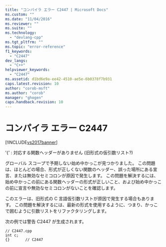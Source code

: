 ```yaml
---
title: "コンパイラ エラー C2447 | Microsoft Docs"
ms.custom: ""
ms.date: "11/04/2016"
ms.reviewer: ""
ms.suite: ""
ms.technology: 
  - "devlang-cpp"
ms.tgt_pltfrm: ""
ms.topic: "error-reference"
f1_keywords: 
  - "C2447"
dev_langs: 
  - "C++"
helpviewer_keywords: 
  - "C2447"
ms.assetid: d1bd6e9a-ee42-4510-ae5e-6b0378f7b931
caps.latest.revision: 10
author: "corob-msft"
ms.author: "corob"
manager: "ghogen"
caps.handback.revision: 10
---
```

# コンパイラ エラー C2447
[!INCLUDE[vs2017banner](../../assembler/inline/includes/vs2017banner.md)]

'{' : 対応する関数ヘッダーがありません \(旧形式の仮引数リスト?\)  
  
 グローバル スコープで予期しない始め中かっこが見つかりました。  この問題は、ほとんどの場合、形式が正しくない関数のヘッダー、誤った場所にある宣言、または無効なセミコロンが原因で発生します。  この問題を解決するには、始め中かっこの前にある関数ヘッダーの形式が正しいこと、および始め中かっこの前に宣言や無効なセミコロンがないことを確認します。  
  
 このエラーは、旧形式の C 言語仮引数リストが原因で発生する場合もあります。  この問題を解決するには、最新の形式を使用するように、つまり、かっこで囲むように引数リストをリファクタリングします。  
  
 次の例では警告 C2447 が生成されます。  
  
```  
// C2447.cpp  
int c;  
{}       // C2447  
```